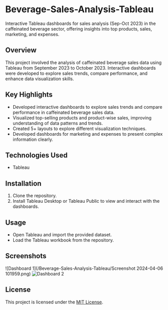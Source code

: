 # Beverage-Sales-Analysis-Tableau
 Interactive Tableau dashboards for sales analysis (Sep-Oct 2023) in the caffeinated beverage sector, offering insights into top products, sales, marketing, and expenses.

## Overview
This project involved the analysis of caffeinated beverage sales data using Tableau from September 2023 to October 2023. Interactive dashboards were developed to explore sales trends, compare performance, and enhance data visualization skills.

## Key Highlights
- Developed interactive dashboards to explore sales trends and compare performance in caffeinated beverage sales data.
- Visualized top-selling products and product-wise sales, improving understanding of data patterns and trends.
- Created 5+ layouts to explore different visualization techniques.
- Developed dashboards for marketing and expenses to present complex information clearly.

## Technologies Used
- Tableau

## Installation
1. Clone the repository.
2. Install Tableau Desktop or Tableau Public to view and interact with the dashboards.

## Usage
- Open Tableau and import the provided dataset.
- Load the Tableau workbook from the repository.
  
## Screenshots
![Dashboard 1](/Beverage-Sales-Analysis-Tableau/Screenshot 2024-04-06 101959.png)
![Dashboard 2](/screenshots/dashboard2.png)

## License
This project is licensed under the [MIT License](LICENSE).
